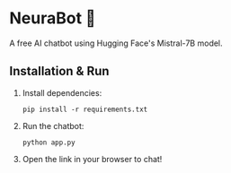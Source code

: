 # NeuraBot 🤖
A free AI chatbot using Hugging Face's Mistral-7B model.

## Installation & Run
1. Install dependencies:
   ```
   pip install -r requirements.txt
   ```
2. Run the chatbot:
   ```
   python app.py
   ```
3. Open the link in your browser to chat!
